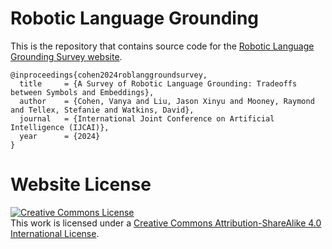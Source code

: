 # Robotic Language Grounding

This is the repository that contains source code for the [Robotic Language Grounding Survey website](https://robotic_language_grounding_survey.github.io/).

```
@inproceedings{cohen2024roblanggroundsurvey,
  title     = {A Survey of Robotic Language Grounding: Tradeoffs between Symbols and Embeddings},
  author    = {Cohen, Vanya and Liu, Jason Xinyu and Mooney, Raymond and Tellex, Stefanie and Watkins, David},
  journal   = {International Joint Conference on Artificial Intelligence (IJCAI)},
  year      = {2024}
}
```

# Website License
<a rel="license" href="http://creativecommons.org/licenses/by-sa/4.0/"><img alt="Creative Commons License" style="border-width:0" src="https://i.creativecommons.org/l/by-sa/4.0/88x31.png" /></a><br />This work is licensed under a <a rel="license" href="http://creativecommons.org/licenses/by-sa/4.0/">Creative Commons Attribution-ShareAlike 4.0 International License</a>.
